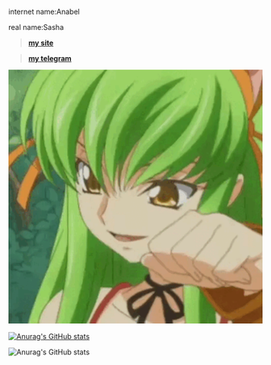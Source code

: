 internet name:Anabel

real name:Sasha

> [**my site**](https://anabeg.github.io)

> [**my telegram**](https://t.me/new_anabel_bot)

![banner](https://github.com/Anabeg/Anabeg/blob/main/profile.gif)






[![Anurag's GitHub stats](https://github-readme-stats.vercel.app/api?username=anabeg)](https://github.com/anuraghazra/github-readme-stats)





![Anurag's GitHub stats](https://github-readme-stats.vercel.app/api?username=anabeg&show_icons=true&theme=radical)
